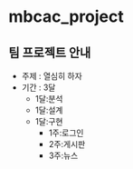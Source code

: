 # mbcac_project
## 팀 프로젝트 안내

* 주제 : 열심히 하자
* 기간 : 3달
  + 1달:분석
  + 1달:설계
  + 1달:구현
    - 1주:로그인
    - 2주:게시판
    - 3주:뉴스
